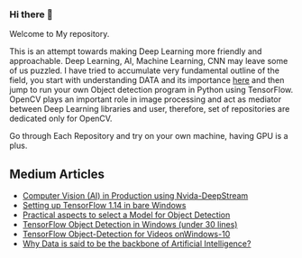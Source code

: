### Hi there 👋
Welcome to My repository.

This is an attempt towards making Deep Learning more friendly and approachable. Deep Learning, AI, Machine Learning, CNN may leave some of us puzzled. I have tried to accumulate very fundamental outline of the field, you start with understanding DATA and its importance [here](https://medium.com/datadriveninvestor/why-data-is-said-to-be-the-backbone-of-artificial-intelligence-bde4e1c209ac) and then jump to run your own Object detection program in Python using TensorFlow. OpenCV plays an important role in image processing and act as mediator between Deep Learning libraries and user, therefore, set of repositories are dedicated only for OpenCV. 

Go through Each Repository and try on your own machine, having GPU is a plus.

## Medium Articles
* [Computer Vision (AI) in Production using Nvida-DeepStream](https://vdeepvision.medium.com/computer-vision-ai-in-production-using-nvida-deepstream-6c90d3daa8a5)
* [Setting up TensorFlow 1.14 in bare Windows](https://medium.com/@deep12vish/setting-up-tensorflow-1-14-in-bare-windows-adc429ab792c)
* [Practical aspects to select a Model for Object Detection](https://medium.com/@deep12vish/practical-aspects-to-select-a-model-for-object-detection-c704055ab325)
* [TensorFlow Object Detection in Windows (under 30 lines)](https://medium.com/@deep12vish/tensorflow-object-detection-in-windows-under-30-lines-d6776586c4ab)
* [TensorFlow Object-Detection for Videos onWindows-10](https://medium.com/@deep12vish/tensorflow-object-detection-for-videos-onwindows-10-1c1a9ffd6cac)
* [Why Data is said to be the backbone of Artificial Intelligence?](https://medium.com/datadriveninvestor/why-data-is-said-to-be-the-backbone-of-artificial-intelligence-bde4e1c209ac)
<!--
**deep28vish/deep28vish** is a ✨ _special_ ✨ repository because its `README.md` (this file) appears on your GitHub profile.

Here are some ideas to get you started:

- 🔭 I’m currently working on ...
- 🌱 I’m currently learning ...
- 👯 I’m looking to collaborate on ...
- 🤔 I’m looking for help with ...
- 💬 Ask me about ...
- 📫 How to reach me: ...
- 😄 Pronouns: ...
- ⚡ Fun fact: ...
-->
